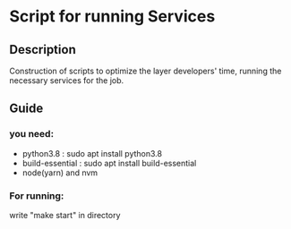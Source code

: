 # Script for running Services

## Description

Construction of scripts to optimize the layer developers' time, running the necessary services for the job.

## Guide

### you need:

- python3.8 : sudo apt install python3.8
- build-essential : sudo apt install build-essential
- node(yarn) and nvm


### For running: 

write "make start" in directory
